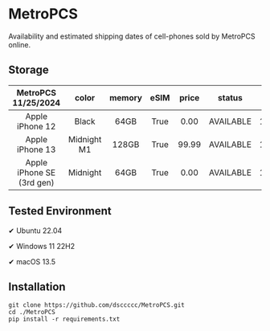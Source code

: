 # MetroPCS
Availability and estimated shipping dates of cell-phones sold by MetroPCS online.
## Storage
|MetroPCS 11/25/2024|color|memory|eSIM|price|status|shipping from|shipping to|
|:--:|:--:|:--:|:--:|:--:|:--:|:--:|:--:|
|Apple iPhone 12|Black|64GB|True|0.00|AVAILABLE|11/25/2024|12/02/2024|
|Apple iPhone 13|Midnight M1|128GB|True|99.99|AVAILABLE|11/25/2024|12/02/2024|
|Apple iPhone SE (3rd gen)|Midnight|64GB|True|0.00|AVAILABLE|11/25/2024|12/02/2024|

## Tested Environment
✔ Ubuntu 22.04

✔ Windows 11 22H2

✔ macOS 13.5
## Installation
```
git clone https://github.com/dsccccc/MetroPCS.git
cd ./MetroPCS
pip install -r requirements.txt
```
